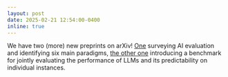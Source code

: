 ```yaml
---
layout: post
date: 2025-02-21 12:54:00-0400
inline: true
---
```


We have two (more) new preprints on arXiv! 
[One](https://ai-evaluation-paradigms.github.io/) surveying AI evaluation and identifying six main paradigms, [the other one](https://predictaboard.github.io/) 
introducing a benchmark for jointly evaluating the performance of LLMs and its predictability on individual instances.